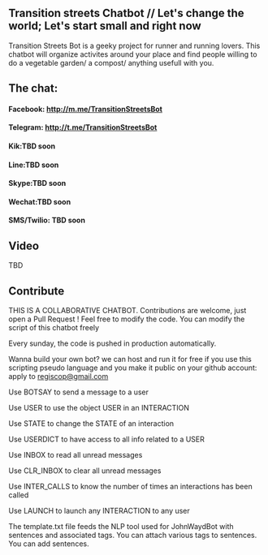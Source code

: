 ## Transition streets Chatbot // Let's change the world; Let's start small and right now
Transition Streets Bot is a geeky project for runner and running lovers. This chatbot will organize activites around your place and find people willing to do a vegetable garden/ a compost/ anything usefull with you.
## The chat:
#### Facebook: http://m.me/TransitionStreetsBot
#### Telegram: http://t.me/TransitionStreetsBot
#### Kik:TBD soon
#### Line:TBD soon
#### Skype:TBD soon
#### Wechat:TBD soon
#### SMS/Twilio: TBD soon
## Video
TBD

## Contribute

THIS IS A COLLABORATIVE CHATBOT. Contributions are welcome, just open a Pull Request ! Feel free to modify the code. You can modify the script of this chatbot freely

Every sunday, the code is pushed in production automatically.

Wanna build your own bot? we can host and run it for free if you use this scripting pseudo language and you make it public on your github account: apply to regiscop@gmail.com

 Use BOTSAY to send a message to a user
 
 Use USER to use the object USER in an INTERACTION
 
 Use STATE to change the STATE of an interaction
 
 Use USERDICT to have access to all info related to a USER
 
 Use INBOX to read all unread messages
 
 Use CLR_INBOX to clear all unread messages
 
 Use INTER_CALLS to know the number of times an interactions has been called
 
 Use LAUNCH to launch any INTERACTION to any user
 
 The template.txt file feeds the NLP tool used for JohnWaydBot with sentences and associated tags. You can attach various tags to sentences. You can add sentences.
